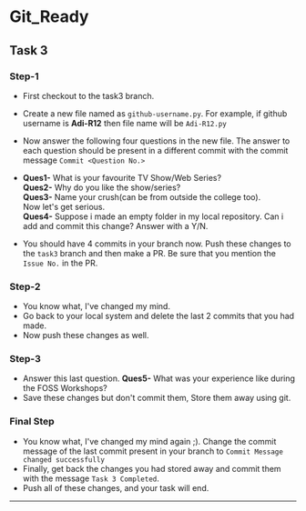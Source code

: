 # Git_Ready
## Task 3
### Step-1
- First checkout to the task3 branch.
- Create a new file named as `github-username.py`. For example, if github username is **Adi-R12** then file name will be `Adi-R12.py`
- Now answer the following four questions in the new file. The answer to each question should be present in a different commit with the commit message `Commit <Question No.>`
- **Ques1-** What is your favourite TV Show/Web Series? </br>
  **Ques2-** Why do you like the show/series? </br>
  **Ques3-** Name your crush(can be from outside the college too).</br>
  Now let's get serious. </br>
  **Ques4-** Suppose i made an empty folder in my local repository. Can i add and commit this change? Answer with a Y/N. </br>
  
- You should have 4 commits in your branch now. Push these changes to the `task3` branch and then make a PR. Be sure that you mention the `Issue No.` in the PR.

### Step-2
- You know what, I've changed my mind.
- Go back to your local system and delete the last 2 commits that you had made.
- Now push these changes as well. 

### Step-3
- Answer this last question. **Ques5-** What was your experience like during the FOSS Workshops?
- Save these changes but don't commit them, Store them away using git.

### Final Step
- You know what, I've changed my mind again ;). Change the commit message of the last commit present in your branch to `Commit Message changed successfully`
- Finally, get back the changes you had stored away and commit them with the message `Task 3 Completed`.
- Push all of these changes, and your task will end. 

<hr>
